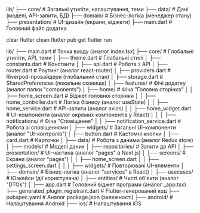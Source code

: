 lib/
├── core/               # Загальні утиліти, налаштування, теми
├── data/               # Дані (моделі, API-запити, БД)
├── domain/             # Бізнес-логіка (менеджер стану)
├── presentation/       # UI-дизайн (екрани, віджети)
├── main.dart           # Головний файл додатка




clear
flutter clean
flutter pub get
flutter run



lib/
├── main.dart               # Точка входу (аналог index.tsx)
├── core/                   # Глобальні утиліти, API, теми
│   ├── theme.dart          # Глобальні стилі
│   ├── constants.dart      # Константи
│   ├── api.dart            # Робота з API
│   ├── router.dart         # Роутинг (аналог react-router)
│   ├── providers.dart      # Riverpod-провайдери (глобальний стан)
│   ├── storage.dart        # SharedPreferences (локальне сховище)
│
├── features/               # Фічі додатку (аналог папки "components")
│   ├── home/               # Фіча "Головна сторінка"
│   │   ├── home_screen.dart # Віджет головної сторінки
│   │   ├── home_controller.dart # Логіка бізнесу (аналог useState)
│   │   ├── home_service.dart # API-запити (аналог axios)
│   │   ├── home_widget.dart # UI-компоненти (аналог окремих компонентів у React)
│   │
│   ├── notifications/       # Фіча "Сповіщення"
│   │   ├── notification_service.dart  # Робота зі сповіщеннями
│
├── widgets/                # Загальні UI-компоненти (аналог "UI-контролів")
│   ├── button.dart         # Кастомні кнопки
│   ├── card.dart           # Карточки
│
├── data/                   # Робота з даними (аналог Redux store)
│   ├── models/             # Моделі даних
│   ├── repositories/        # Запити до API
│
├── presentation/           # UI-частина (аналог "pages" в Next.js)
│   ├── screens/            # Екрани (аналог "pages")
│   │   ├── home_screen.dart
│   │   ├── settings_screen.dart
│   │
│   ├── widgets/            # Повторювані UI-елементи
│
├── domain/                 # Бізнес-логіка (аналог "services" в React)
│   ├── usecases/           # Юзкейси (дії користувача)
│   ├── entities/           # Чисті об'єкти (аналог "DTOs")
│
├── app.dart                # Головний віджет програми (аналог _app.tsx)
├── generated_plugin_registrant.dart  # Flutter-генерований код
├── pubspec.yaml            # Аналог package.json (залежності)
├── android/                # Налаштування Android
├── ios/                    # Налаштування iOS
